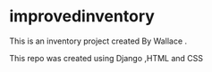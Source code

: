 # improvedinventory

This is an inventory project created By Wallace . 



This repo was created using Django ,HTML and CSS
